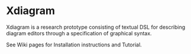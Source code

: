 # Xdiagram
Xdiagram is a research prototype consisting of textual DSL for describing diagram editors through a specification of graphical syntax.

See Wiki pages for Installation instructions and Tutorial.
